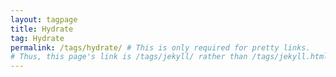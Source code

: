 ```yaml
---
layout: tagpage
title: Hydrate
tag: Hydrate
permalink: /tags/hydrate/ # This is only required for pretty links.
# Thus, this page's link is /tags/jekyll/ rather than /tags/jekyll.html
---
```

